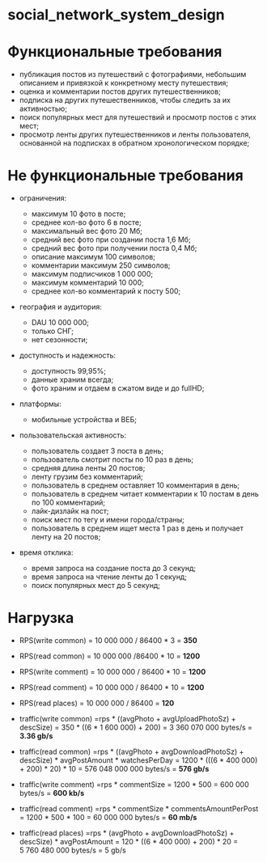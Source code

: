 # social_network_system_design


# Функциональные требования

- публикация постов из путешествий с фотографиями, небольшим описанием и привязкой к конкретному месту путешествия;
- оценка и комментарии постов других путешественников;
- подписка на других путешественников, чтобы следить за их активностью;
- поиск популярных мест для путешествий и просмотр постов с этих мест;
- просмотр ленты других путешественников и ленты пользователя, основанной на подписках в обратном хронологическом порядке;

# Не функциональные требования

- ограничения:
  - максимум 10 фото в посте;
  - среднее кол-во фото 6 в посте;
  - максимальный вес фото 20 Мб;
  - средний вес фото при создании поста 1,6 Мб;
  - средний вес фото при получении поста 0,4 Мб;
  - описание максимум 100 символов;
  - комментарии максимум 250 символов;
  - максимум подписчиков 1 000 000;
  - максимум комментарий 10 000;
  - среднее кол-во комментарий к посту 500;

- география и аудитория:
  - DAU 10 000 000;
  - только СНГ;
  - нет сезонности;

- доступность и надежность:
  - доступность 99,95%;
  - данные храним всегда;
  - фото храним и отдаем в сжатом виде и до fullHD;

- платформы:
  - мобильные устройства и ВЕБ;

- пользовательская активность:
  - пользователь создает 3 поста в день;
  - пользователь смотрит посты по 10 раз в день;
  - средняя длина ленты 20 постов;
  - ленту грузим без комментарий;
  - пользователь в среднем оставляет 10 комментария в день;
  - пользователь в среднем читает комментарии к 10 постам в день по 100 комментарий;
  - лайк-дизлайк на пост;
  - поиск мест по тегу и имени города/страны;
  - пользователь в среднем ищет места 1 раз в день и получает ленту на 20 постов;

- время отклика:
  - время запроса на создание поста до 3 секунд;
  - время запроса на чтение ленты до 1 секунд;
  - поиск популярных мест до 5 секунд;


# Нагрузка

- RPS(write common) = 10 000 000 / 86400 * 3 = **350**
- RPS(read common) = 10 000 000 /86400 * 10 = **1200**

- RPS(write comment) = 10 000 000 / 86400 * 10 = **1200**
- RPS(read comment) = 10 000 000 / 86400 * 10 = **1200**

- RPS(read places) = 10 000 000 / 86400 = **120**

- traffic(write common) =rps * ((avgPhoto + avgUploadPhotoSz) + descSize) =  350 * ((6 * 1 600 000) + 200) = 3 360 070 000 bytes/s = **3.36 gb/s**
- traffic(read common) =rps * ((avgPhoto + avgDownloadPhotoSz) + descSize) * avgPostAmount * watchesPerDay  =  1200 * (((6 * 400 000) + 200) * 20) * 10 = 576 048 000 000 bytes/s = **576 gb/s**

- traffic(write comment) =rps *  commentSize =  1200 * 500 = 600 000 bytes/s = **600 kb/s**
- traffic(read comment) =rps *  commentSize * commentsAmountPerPost  =  1200 * 500 * 100 = 60 000 000 bytes/s = **60 mb/s**

- traffic(read places) =rps *  (avgPhoto + avgDownloadPhotoSz) + descSize) * avgPostAmount  =  120 * ((6 * 400 000) + 200) * 20 = 5 760 480 000 bytes/s = 5 gb/s
